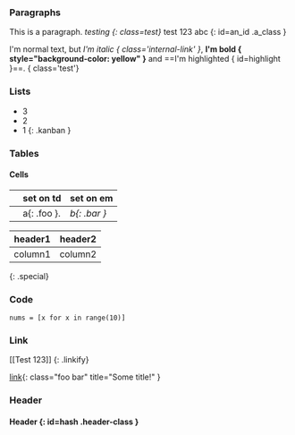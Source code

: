 

### Paragraphs

This is a paragraph. *testing {: class=test}*
test 123
abc
{: id=an_id .a_class }

I'm normal text, but *I'm italic { class='internal-link' }*, **I'm bold { style="background-color: yellow" }** and ==I'm highlighted { id=highlight }==. 
{ class='test'}

### Lists
- 3
- 2
- 1
  {: .kanban }

### Tables
#### Cells

|     | set on td     | set on em    |
| --- | ------------- | ------------ |
|     | a{: .foo }.   | *b{: .bar }* |

| header1 | header2 |
| ------- | ------- |
| column1 | column2 |
{: .special}

### Code

``` {:data-python=asdf .test}
nums = [x for x in range(10)]
```

### Link

[[Test 123]] {: .linkify}

[link](http://example.com){: class="foo bar" title="Some title!" }

### Header

#### Header {: id=hash .header-class }